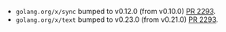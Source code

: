 * `golang.org/x/sync` bumped to v0.12.0 (from v0.10.0) [PR 2293](https://github.com/provenance-io/provenance/pull/2293).
* `golang.org/x/text` bumped to v0.23.0 (from v0.21.0) [PR 2293](https://github.com/provenance-io/provenance/pull/2293).
